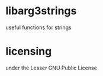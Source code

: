 libarg3strings
==============

useful functions for strings


licensing
=========

under the Lesser GNU Public License
